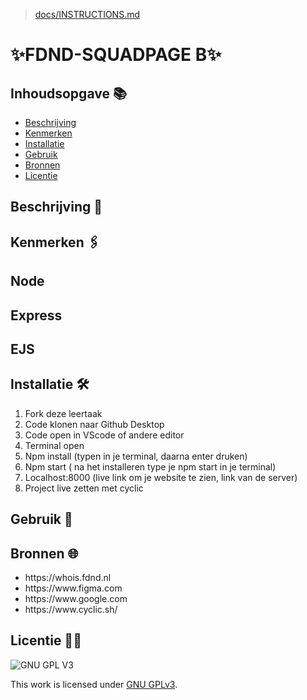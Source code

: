 > [docs/INSTRUCTIONS.md](docs/INSTRUCTIONS.md)

# ✨FDND-SQUADPAGE B✨
<!-- Geef je project een titel en schrijf in één zin wat het is -->

## Inhoudsopgave 📚

  * [Beschrijving](#beschrijving)
  * [Kenmerken](#kenmerken)
  * [Installatie](#installatie)
  * [Gebruik](#gebruik)
  * [Bronnen](#bronnen)
  * [Licentie](#licentie)

## Beschrijving 📑
<!-- In de Beschrijving staat hoe je project er uit ziet, hoe het werkt en wat je er mee kan. -->
<!-- Voeg een mooie poster visual toe 📸 -->
<!-- Voeg een link toe naar Github Pages 🌐-->

## Kenmerken 🖇️

## Node

## Express

## EJS

## Installatie 🛠️
1. Fork deze leertaak
2. Code klonen naar Github Desktop
3. Code open in VScode of andere editor
4. Terminal open
5. Npm install (typen in je terminal, daarna enter druken)
6. Npm start ( na het installeren type je npm start in je terminal)
7. Localhost:8000 (live link om je website te zien, link van de server)
8. Project live zetten met cyclic

## Gebruik 📱

## Bronnen 🌐
<ul>
<li>https://whois.fdnd.nl</li>
<li>https://www.figma.com</li>
<li>https://www.google.com</li>
<li>https://www.cyclic.sh/</li>
</ul>

## Licentie 🔐🔏

![GNU GPL V3](https://www.gnu.org/graphics/gplv3-127x51.png)

This work is licensed under [GNU GPLv3](./LICENSE).
